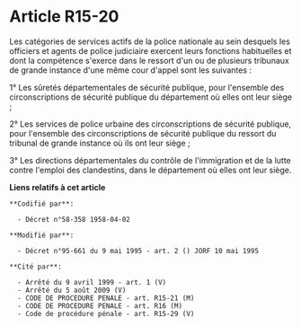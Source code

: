 # Article R15-20

Les catégories de services actifs de la police nationale au sein desquels les officiers et agents de police judiciaire
exercent leurs fonctions habituelles et dont la compétence s'exerce dans le ressort d'un ou de plusieurs tribunaux de grande
instance d'une même cour d'appel sont les suivantes :

1° Les sûretés départementales de sécurité publique, pour l'ensemble des circonscriptions de sécurité publique du département
où elles ont leur siège ;

2° Les services de police urbaine des circonscriptions de sécurité publique, pour l'ensemble des circonscriptions de sécurité
publique du ressort du tribunal de grande instance où ils ont leur siège ;

3° Les directions départementales du contrôle de l'immigration et de la lutte contre l'emploi des clandestins, dans le
département où elles ont leur siège.

**Liens relatifs à cet article**

	**Codifié par**:

	  - Décret n°58-358 1958-04-02

	**Modifié par**:

	  - Décret n°95-661 du 9 mai 1995 - art. 2 () JORF 10 mai 1995

	**Cité par**:

	  - Arrêté du 9 avril 1999 - art. 1 (V)
	  - Arrêté du 5 août 2009 (V)
	  - CODE DE PROCEDURE PENALE - art. R15-21 (M)
	  - CODE DE PROCEDURE PENALE - art. R16 (M)
	  - Code de procédure pénale - art. R15-29 (V)
